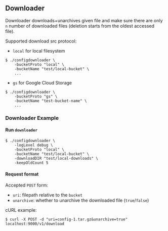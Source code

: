 ## Downloader

Downloader downloads+unarchives given file and make sure there
are only `n` number of downloaded files (deletion starts from the oldest accessed file).

Supported download src protocol:
- `local` for local filesystem
```
$ ./configdownloader \
	-bucketProto "local" \
	-bucketName "test/local-bucket" \
	...
```
- `gs` for Google Cloud Storage
```
$ ./configdownloader \
	-bucketProto "gs" \
	-bucketName "test-bucket-name" \
	...
```

### Downloader Example

#### Run `downloader`
```
$ ./configdownloader \
	-logLevel debug \
	-bucketProto "local" \
	-bucketName "test/local-bucket" \
	-downloadDIR "test/local-downloads" \
	-keepOldCount 5
```

#### Request format

Accepted `POST` form:
- `uri`: filepath relative to the `bucket`
- `unarchive`: whether to unarchive the downloaded file (`true`/`false`)

cURL example:

```
$ curl -X POST -d "uri=config-1.tar.gz&unarchive=true" localhost:9000/v1/download
```
